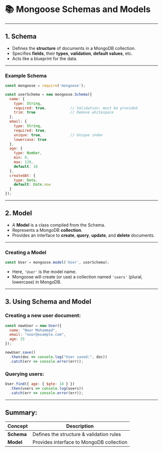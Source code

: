# 📚 Mongoose Schemas and Models

---

## 1. **Schema**

* Defines the **structure** of documents in a MongoDB collection.
* Specifies **fields**, their **types**, **validation**, **default values**, etc.
* Acts like a blueprint for the data.

---

### Example Schema

```js
const mongoose = require('mongoose');

const userSchema = new mongoose.Schema({
  name: {
    type: String,
    required: true,           // Validation: must be provided
    trim: true                // Remove whitespace
  },
  email: {
    type: String,
    required: true,
    unique: true,             // Unique index
    lowercase: true
  },
  age: {
    type: Number,
    min: 0,
    max: 120,
    default: 18
  },
  createdAt: {
    type: Date,
    default: Date.now
  }
});
```

---

## 2. **Model**

* A **Model** is a class compiled from the Schema.
* Represents a MongoDB **collection**.
* Provides an interface to **create**, **query**, **update**, and **delete** documents.

---

### Creating a Model

```js
const User = mongoose.model('User', userSchema);
```

* Here, `'User'` is the model name.
* Mongoose will create (or use) a collection named `'users'` (plural, lowercase) in MongoDB.

---

## 3. **Using Schema and Model**

### Creating a new user document:

```js
const newUser = new User({
  name: "Noor Mohammad",
  email: "noor@example.com",
  age: 25
});

newUser.save()
  .then(doc => console.log("User saved:", doc))
  .catch(err => console.error(err));
```

### Querying users:

```js
User.find({ age: { $gte: 18 } })
  .then(users => console.log(users))
  .catch(err => console.error(err));
```

---

## Summary:

| Concept    | Description                              |
| ---------- | ---------------------------------------- |
| **Schema** | Defines the structure & validation rules |
| **Model**  | Provides interface to MongoDB collection |
